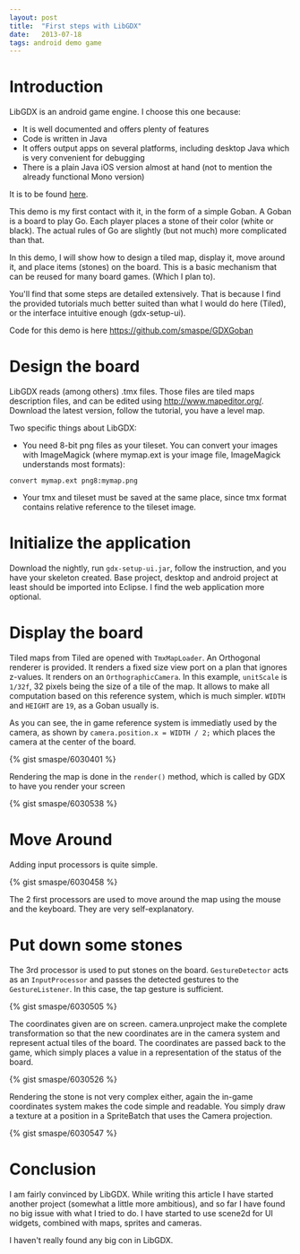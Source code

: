 ```yaml
---
layout: post
title:  "First steps with LibGDX"
date:   2013-07-18
tags: android demo game
---
```

# Introduction

LibGDX is an android game engine. I choose this one because:

- It is well documented and offers plenty of features
- Code is written in Java
- It offers output apps on several platforms, including desktop Java which is very convenient for debugging
- There is a plain Java iOS version almost at hand (not to mention the already functional Mono version)

It is to be found [here](http://libgdx.badlogicgames.com/).

This demo is my first contact with it, in the form of a simple Goban. A Goban is a board to play Go. Each player places a stone of their color (white or black). The actual rules of Go are slightly (but not much) more complicated than that.

In this demo, I will show how to design a tiled map, display it, move around it, and place items (stones) on the board. This is a basic mechanism that can be reused for many board games. (Which I plan to).

You'll find that some steps are detailed extensively. That is because I find the provided tutorials much better suited than what I would do here (Tiled), or the interface intuitive enough (gdx-setup-ui).

Code for this demo is here <https://github.com/smaspe/GDXGoban>

# Design the board

LibGDX reads (among others) .tmx files. Those files are tiled maps description files, and can be edited using <http://www.mapeditor.org/>. Download the latest version, follow the tutorial, you have a level map.

Two specific things about LibGDX:

- You need 8-bit png files as your tileset. You can convert your images with ImageMagick (where mymap.ext is your image file, ImageMagick understands most formats):

```
convert mymap.ext png8:mymap.png
```

- Your tmx and tileset must be saved at the same place, since tmx format contains relative reference to the tileset image.

# Initialize the application

Download the nightly, run `gdx-setup-ui.jar`, follow the instruction, and you have your skeleton created. Base project, desktop and android project at least should be imported into Eclipse. I find the web application more optional.

# Display the board

Tiled maps from Tiled are opened with `TmxMapLoader`. An Orthogonal renderer is provided. It renders a fixed size view port on a plan that ignores z-values. It renders on an `OrthographicCamera`. In this example, `unitScale` is `1/32f`, 32 pixels being the size of a tile of the map. It allows to make all computation based on this reference system, which is much simpler. `WIDTH` and `HEIGHT` are `19`, as a Goban usually is.

As you can see, the in game reference system is immediatly used by the camera, as shown by `camera.position.x = WIDTH / 2;` which places the camera at the center of the board.

{% gist smaspe/6030401 %}

Rendering the map is done in the `render()` method, which is called by GDX to have you render your screen

{% gist smaspe/6030538 %}

# Move Around

Adding input processors is quite simple.

{% gist smaspe/6030458 %}

The 2 first processors are used to move around the map using the mouse and the keyboard. They are very self-explanatory.

# Put down some stones

The 3rd processor is used to put stones on the board. `GestureDetector` acts as an `InputProcessor` and passes the detected gestures to the `GestureListener`. In this case, the tap gesture is sufficient.

{% gist smaspe/6030505 %}

The coordinates given are on screen. camera.unproject make the complete transformation so that the new coordinates are in the camera system and represent actual tiles of the board. The coordinates are passed back to the game, which simply places a value in a representation of the status of the board.

{% gist smaspe/6030526 %}

Rendering the stone is not very complex either, again the in-game coordinates system makes the code simple and readable. You simply draw a texture at a position in a SpriteBatch that uses the Camera projection.

{% gist smaspe/6030547 %}

# Conclusion

I am fairly convinced by LibGDX. While writing this article I have started another project (somewhat a little more ambitious), and so far I have found no big issue with what I tried to do. I have started to use scene2d for UI widgets, combined with maps, sprites and cameras.

I haven't really found any big con in LibGDX.
